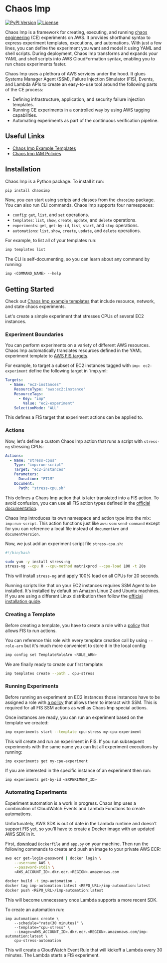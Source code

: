 # Chaos Imp

[![PyPI Version](https://img.shields.io/pypi/v/chaosimp.svg)](https://pypi.python.org/pypi/chaosimp)
[![License](https://img.shields.io/badge/License-Apache%202.0-blue.svg)](https://github.com/gitbucket/gitbucket/blob/master/LICENSE)

Chaos Imp is a framework for creating, executing, and running [chaos engineering](https://principlesofchaos.org/) (CE) experiments on AWS. It provides shorthand syntax to express experiment templates, executions, and automations. With just a few lines, you can define the experiment you want and model it using YAML and shell scripts. During deployment, Chaos Imp transforms and expands your YAML and shell scripts into AWS CloudFormation syntax, enabling you to run chaos experiments faster.

Chaos Imp uses a plethora of AWS services under the hood. It glues Systems Manager Agent (SSM), Failure Injection Simulator (FIS), Events, and Lambda APIs to create an easy-to-use tool around the following parts of the CE process:

- Defining infrastructure, application, and security failure injection templates.
- Running CE experiments in a controlled way by using AWS tagging capabilities.
- Automating experiments as part of the continuous verification pipeline.

## Useful Links

- [Chaos Imp Example Templates](https://github.com/chaosops-oss/chaosimp-examples)
- [Chaos Imp IAM Policies](https://github.com/chaosops-oss/chaosimp-iam-policies)

## Installation

Chaos Imp is a Python package. To install it run:

```bash
pip install chaosimp
```

Now, you can start using scripts and classes from the `chaosimp` package. You can also run CLI commands. Chaos Imp supports four namespaces:

- `config`: `get`, `list`, and `set` operations.
- `templates`: `list`, `show`, `create`, `update`, and `delete` operations.
- `experiments`: `get`, `get-by-id`, `list`, `start`, and `stop` operations.
- `automations`: `list`, `show`, `create`, `update`, and `delete` operations.

For example, to list all of your templates run:

```bash
imp templates list
```

The CLI is self-documenting, so you can learn about any command by running:

```bash
imp <COMMAND_NAME> --help
```

## Getting Started

Check out [Chaos Imp example templates](https://github.com/chaosops-oss/chaosimp-examples) that include resource, network, and state chaos experiments.

Let's create a simple experiment that stresses CPUs of several EC2 instances.

### Experiment Boundaries

You can perform experiments on a variety of different AWS resources. Chaos Imp automatically translates resources defined in the YAML experiment template to [AWS FIS targets](https://docs.aws.amazon.com/fis/latest/userguide/targets.html).

For example, to target a subset of EC2 instances tagged with `imp: ec2-experiment` define the following target in `imp.yml:

```yaml
Targets:
  - Name: "ec2-instances"
    ResourceType: "aws:ec2:instance"
    ResourceTags:
      - Key: "imp"
        Value: "ec2-experiment"
    SelectionMode: "ALL"
```

This defines a FIS target that experiment actions can be applied to.

### Actions

Now, let's define a custom Chaos Imp action that runs a script with `stress-ng` stressing CPUs:

```yaml
Actions:
  - Name: "stress-cpus"
    Type: "imp:run-script"
    Target: "ec2-instances"
    Parameters:
      Duration: "PT1M"
    Document:
      Path: "stress-cpu.sh"
```

This defines a Chaos Imp action that is later translated into a FIS action. To avoid confusion, you can use all FIS action types defined in the [official documentation](https://docs.aws.amazon.com/fis/latest/userguide/fis-actions-reference.html).

Chaos Imp introduces its own namespace and action type into the mix: `imp:run-script`. This action functions just like `aws:ssm:send-command` except for you can reference a local file instead of `documentArn` and `documentVersion`.

Now, we just add an experiment script file `stress-cpu.sh`:

```bash
#!/bin/bash

sudo yum -y install stress-ng
stress-ng --cpu 0 --cpu-method matrixprod --cpu-load 100 -t 20s
```

This will install `stress-ng` and apply 100% load on all CPUs for 20 seconds.

Running scripts like that on your EC2 instances requires SSM Agent to be installed. It's installed by default on Amazon Linux 2 and Ubuntu machines. If you are using a different Linux distribution then follow the [official installation guide](https://docs.aws.amazon.com/systems-manager/latest/userguide/sysman-install-ssm-agent.html).

### Creating a Template

Before creating a template, you have to create a role with a [policy](https://github.com/chaosops-oss/chaosimp-iam-policies/blob/master/ImpFis.json) that allows FIS to run actions.

You can reference this role with every template creation call by using `--role-arn` but it's much more convenient to store it in the local config:

```bash
imp config set TemplateRoleArn <ROLE_ARN>
```

We are finally ready to create our first template:

```bash
imp templates create --path . cpu-stress
```

### Running Experiments

Before running an experiment on EC2 instances those instances have to be assigned a role with [a policy](https://github.com/chaosops-oss/chaosimp-iam-policies/blob/master/ImpSsm.json) that allows them to interact with SSM. This is required for all FIS SSM actions as well as Chaos Imp special actions.

Once instances are ready, you can run an experiment based on the template we created:

```bash
imp experiments start --template cpu-stress my-cpu-experiment
```

This will create and run an experiment in FIS. If you run subsequent experiments with the same name you can list all experiment executions by running:

```bash
imp experiments get my-cpu-experiment
```

If you are interested in the specific instance of an experiment then run:

```shell
imp experiments get-by-id <EXPERIMENT_ID>
```

### Automating Experiments

Experiment automation is a work in progress. Chaos Imp uses a combination of CloudWatch Events and Lambda Functions to create automations.

Unfortunately, AWS SDK is out of date in the Lambda runtime and doesn't support FIS yet, so you'll have to create a Docker image with an updated AWS SDK in it.

First, [download](https://github.com/chaosops-oss/chaosimp/tree/master/lambda_image) `Dockerfile` and `app.py` on your machine. Then run the following commands to create and push an image to your private AWS ECR:

```bash
aws ecr get-login-password | docker login \
    --username AWS \
    --password-stdin \
    <AWS_ACCOUNT_ID>.dkr.ecr.<REGION>.amazonaws.com

docker build -t imp-automation .
docker tag imp-automation:latest <REPO_URL>/imp-automation:latest
docker push <REPO_URL>/imp-automation:latest
```

This will become unnecessary once Lambda supports a more recent SDK.

To create an automation run:

```shell
imp automations create \
    --schedule="rate(30 minutes)" \
    --template="cpu-stress" \
    --image=<AWS_ACCOUNT_ID>.dkr.ecr.<REGION>.amazonaws.com/imp-automation:latest \
    cpu-stress-automation
```

This will create a CloudWatch Event Rule that will kickoff a Lambda every 30 minutes. The Lambda starts a FIS experiment.